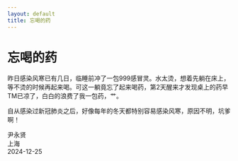 ```yaml
---
layout: default
title: 忘喝的药
---
```


<link rel="stylesheet" href="../../Media/style/main.css">

# 忘喝的药

昨日感染风寒已有几日，临睡前冲了一包999感冒灵。水太烫，想着先躺在床上，等不烫的时候再起来喝。可这一躺竟忘了起来喝药，第2天醒来才发现桌上的药早TM已凉了，白白的浪费了我一包药，艹。

自从感染过新冠肺炎之后，好像每年的冬天都特别容易感染风寒，原因不明，坑爹啊！

<div class="datenote">
<span>尹永贤</span><br>
<span>上海</span><br>
<span>2024-12-25</span>
<div>
